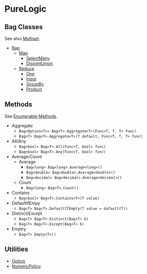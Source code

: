 # PureLogic

## Bag Classes

See also [Multiset](https://en.wikipedia.org/wiki/Multiset).

- [Bag](PureLogic/PureLogic/Bag.cs)
    - [Map](PureLogic/PureLogic/Map.cs)
        - [SelectMany](PureLogic/PureLogic/SelectMany.cs)
        - [DisjointUnion](PureLogic/PureLogic/DisjointUnion.cs)
    - [Reduce](PureLogic/PureLogic/Reduce.cs)
        - [One](PureLogic/PureLogic/One.cs)
        - [Input](PureLogic/PureLogic/Input.cs)
        - [GroupBy](PureLogic/PureLogic/GroupBy.cs)
        - [Product](PureLogic/PureLogic/Product.cs)

## Methods

See [Enumerable Methods](https://msdn.microsoft.com/en-us/library/system.linq.enumerable_methods(v=vs.110).aspx).

- Aggregate
    - `Bag<Option<T>> Bag<T>.Aggregate<T>(Func<T, T, T> func)`
    - `Bag<T> Bag<T>.Aggregate<T>(T default, Func<T, T, T> func)`
- All/Any
    - `Bag<bool> Bag<T>.All(Func<T, bool> func)`
    - `Bag<bool> Bag<T>.Any(Func<T, bool> func)`
- Average/Count
    - Average
        - `Bag<long> Bag<long>.Average<long>()`
        - `Bag<double> Bag<double>.Average<double>()`
        - `Bag<decimal> Bag<decimal>.Average<decimal>()`
    - Count
        - `Bag<long> Bag<T>.Count()`
- Contains 
    - `Bag<bool> Bag<T>.Contains<T>(T value)`
- DefaultIfEmpy
    - `Bag<T> Bag<T>.DefaultIfEmpty(T value = dafault(T))`
- Distinct/Except
    - `Bag<T> Bag<T>.Distinct(Bag<T> b)`
    - `Bag<T> Bag<T>.Except(Bag<T> b)`
- Emptry
    - `Bag<T> Empty<T>()` 
     
## Utilities

- [Option](PureLogic/PureLogic/Option.cs)
- [NumericPolicy](PureLogic/PureLogic/NumericPolicy.cs)
